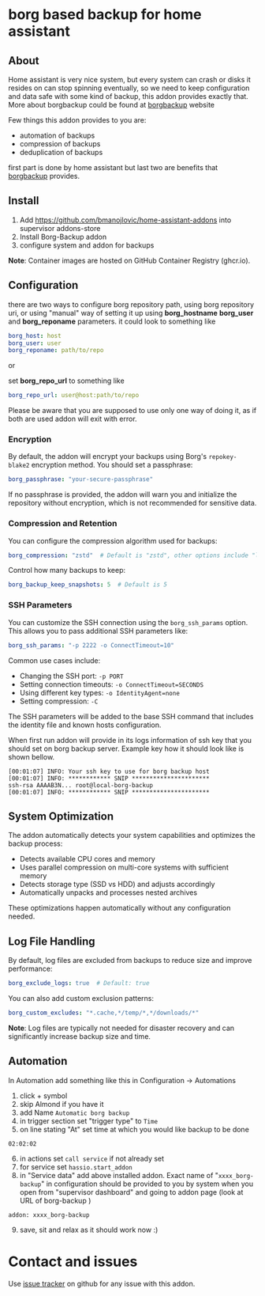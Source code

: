 # borg based backup for home assistant

## About
Home assistant is very nice system, but every system can crash or disks it resides on can stop spinning eventually, so we need to keep configuration and
data safe with some kind of backup, this addon provides exactly that. More about borgbackup could be found at [borgbackup](https://www.borgbackup.org/) website

Few things this addon provides to you are:
- automation of backups
- compression of backups
- deduplication of backups

first part is done by home assistant but last two are benefits that [borgbackup](https://www.borgbackup.org/) provides.

## Install
1) Add https://github.com/bmanojlovic/home-assistant-addons into supervisor addons-store
2) Install Borg-Backup addon
3) configure system and addon for backups

**Note**: Container images are hosted on GitHub Container Registry (ghcr.io).

## Configuration

there are two ways to configure borg repository path, using borg repository uri, or using "manual" way of setting it up using **borg_hostname** **borg_user** and **borg_reponame** parameters.
it could look to something like
```yaml
borg_host: host
borg_user: user
borg_reponame: path/to/repo
```
or 

set **borg_repo_url** to something like 
```yaml
borg_repo_url: user@host:path/to/repo
```

Please be aware that you are supposed to use only one way of doing it, as if both are used addon will exit with error.

### Encryption

By default, the addon will encrypt your backups using Borg's `repokey-blake2` encryption method. You should set a passphrase:

```yaml
borg_passphrase: "your-secure-passphrase"
```

If no passphrase is provided, the addon will warn you and initialize the repository without encryption, which is not recommended for sensitive data.

### Compression and Retention

You can configure the compression algorithm used for backups:

```yaml
borg_compression: "zstd"  # Default is "zstd", other options include "lz4", "zlib", etc.
```

Control how many backups to keep:

```yaml
borg_backup_keep_snapshots: 5  # Default is 5
```

### SSH Parameters

You can customize the SSH connection using the `borg_ssh_params` option. This allows you to pass additional SSH parameters like:

```yaml
borg_ssh_params: "-p 2222 -o ConnectTimeout=10"
```

Common use cases include:
- Changing the SSH port: `-p PORT`
- Setting connection timeouts: `-o ConnectTimeout=SECONDS`
- Using different key types: `-o IdentityAgent=none`
- Setting compression: `-C`

The SSH parameters will be added to the base SSH command that includes the identity file and known hosts configuration.

When first run addon will provide in its logs information of ssh key that you should set on borg backup server. Example key how it should look like is shown bellow.
```
[00:01:07] INFO: Your ssh key to use for borg backup host
[00:01:07] INFO: ************ SNIP **********************
ssh-rsa AAAAB3N... root@local-borg-backup
[00:01:07] INFO: ************ SNIP **********************

```

## System Optimization

The addon automatically detects your system capabilities and optimizes the backup process:

- Detects available CPU cores and memory
- Uses parallel compression on multi-core systems with sufficient memory
- Detects storage type (SSD vs HDD) and adjusts accordingly
- Automatically unpacks and processes nested archives

These optimizations happen automatically without any configuration needed.

## Log File Handling

By default, log files are excluded from backups to reduce size and improve performance:

```yaml
borg_exclude_logs: true  # Default: true
```

You can also add custom exclusion patterns:

```yaml
borg_custom_excludes: "*.cache,*/temp/*,*/downloads/*"
```

**Note**: Log files are typically not needed for disaster recovery and can significantly increase backup size and time.

## Automation
In Automation add something like this in Configuration -> Automations
1) click + symbol
2) skip Almond if you have it
3) add Name `Automatic borg backup`
4) in trigger section set "trigger type" to `Time`
5) on line stating "At" set time at which you would like backup to be done
```
02:02:02
```
6) in actions set `call service` if not already set
7) for service set `hassio.start_addon`
8) in "Service data" add above installed addon. Exact name of "`xxxx_borg-backup`" in configuration
  should be provided to you by system when you open from "supervisor dashboard" and going to addon page (look at URL of borg-backup )
```
addon: xxxx_borg-backup
```
9) save, sit and relax as it should work now :)


# Contact and issues

Use [issue tracker](https://github.com/bmanojlovic/home-assistant-addons/issues) on github for any issue with this addon.
